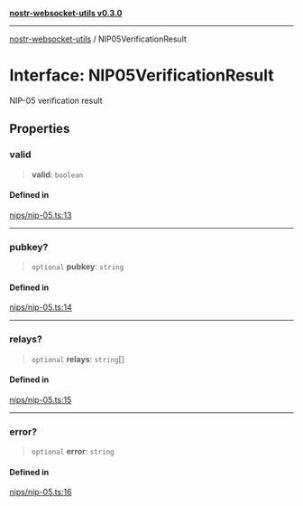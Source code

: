 [**nostr-websocket-utils v0.3.0**](../README.md)

***

[nostr-websocket-utils](../globals.md) / NIP05VerificationResult

# Interface: NIP05VerificationResult

NIP-05 verification result

## Properties

### valid

> **valid**: `boolean`

#### Defined in

[nips/nip-05.ts:13](https://github.com/HumanjavaEnterprises/nostr-websocket-utils/blob/main/src/nips/nip-05.ts#L13)

***

### pubkey?

> `optional` **pubkey**: `string`

#### Defined in

[nips/nip-05.ts:14](https://github.com/HumanjavaEnterprises/nostr-websocket-utils/blob/main/src/nips/nip-05.ts#L14)

***

### relays?

> `optional` **relays**: `string`[]

#### Defined in

[nips/nip-05.ts:15](https://github.com/HumanjavaEnterprises/nostr-websocket-utils/blob/main/src/nips/nip-05.ts#L15)

***

### error?

> `optional` **error**: `string`

#### Defined in

[nips/nip-05.ts:16](https://github.com/HumanjavaEnterprises/nostr-websocket-utils/blob/main/src/nips/nip-05.ts#L16)
